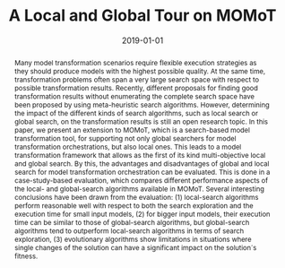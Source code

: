 ---
abstract: 'Many model transformation scenarios require flexible execution strategies
  as they should produce models with the highest possible quality. At the same time,
  transformation problems often span a very large search space with respect to possible
  transformation results. Recently, different proposals for finding good transformation
  results without enumerating the complete search space have been proposed by using
  meta-heuristic search algorithms. However, determining the impact of the different
  kinds of search algorithms, such as local search or global search, on the transformation
  results is still an open research topic. In this paper, we present an extension
  to MOMoT, which is a search-based model transformation tool, for supporting not
  only global searchers for model transformation orchestrations, but also local ones.
  This leads to a model transformation framework that allows as the first of its kind
  multi-objective local and global search. By this, the advantages and disadvantages
  of global and local search for model transformation orchestration can be evaluated.
  This is done in a case-study-based evaluation, which compares different performance
  aspects of the local- and global-search algorithms available in MOMoT. Several interesting
  conclusions have been drawn from the evaluation: (1) local-search algorithms perform
  reasonable well with respect to both the search exploration and the execution time
  for small input models, (2) for bigger input models, their execution time can be
  similar to those of global-search algorithms, but global-search algorithms tend
  to outperform local-search algorithms in terms of search exploration, (3) evolutionary
  algorithms show limitations in situations where single changes of the solution can
  have a significant impact on the solution´s fitness.'
authors:
- Robert Bill
- Martin Fleck
- Javier Troya
- Tanja Mayerhofer
- Manuel Wimmer
date: '2019-01-01'
featured: false
publication_types:
- '2'
publishDate: '2019-01-01'
title: A Local and Global Tour on MOMoT
url_pdf: https://publik.tuwien.ac.at/files/publik_262074.pdf
---